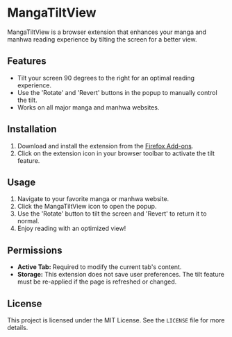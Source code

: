 # MangaTiltView

MangaTiltView is a browser extension that enhances your manga and manhwa reading experience by tilting the screen for a better view.

## Features
- Tilt your screen 90 degrees to the right for an optimal reading experience.
- Use the 'Rotate' and 'Revert' buttons in the popup to manually control the tilt.
- Works on all major manga and manhwa websites.

## Installation
1. Download and install the extension from the [Firefox Add-ons](#).
2. Click on the extension icon in your browser toolbar to activate the tilt feature.

## Usage
1. Navigate to your favorite manga or manhwa website.
2. Click the MangaTiltView icon to open the popup.
3. Use the 'Rotate' button to tilt the screen and 'Revert' to return it to normal.
4. Enjoy reading with an optimized view!

## Permissions
- **Active Tab:** Required to modify the current tab's content.
- **Storage:** This extension does not save user preferences. The tilt feature must be re-applied if the page is refreshed or changed.

## License
This project is licensed under the MIT License. See the `LICENSE` file for more details.